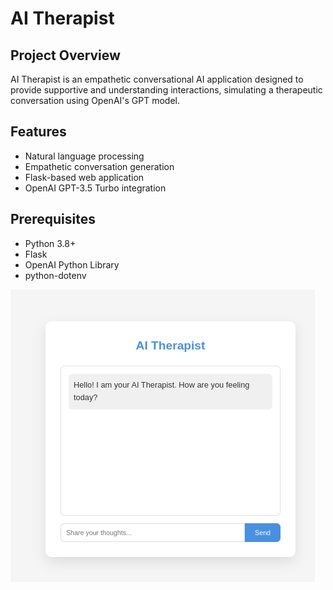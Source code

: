 # AI Therapist

## Project Overview
AI Therapist is an empathetic conversational AI application designed to provide supportive and understanding interactions, simulating a therapeutic conversation using OpenAI's GPT model.

## Features
- Natural language processing
- Empathetic conversation generation
- Flask-based web application
- OpenAI GPT-3.5 Turbo integration

## Prerequisites
- Python 3.8+
- Flask
- OpenAI Python Library
- python-dotenv


![alt text](image.png)